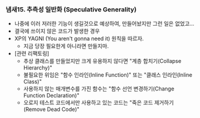 ### 냄새15. 추측성 일반화 (Speculative Generality)
- 나중에 이러 저러한 기능이 생길것으로 예상하여, 만들어놨지만 그런 일은 없었고...
- 결국에 쓰이지 않은 코드가 발생한 경우
- XP의 YAGNI (You aren't gonna need it) 원칙을 따르자.
  - 지금 당장 필요한게 아니라면 만들지마.
- [관련 리팩토링]
  - 추상 클래스를 만들었지만 크게 유용하지 않다면 "계층 합치기(Collapse Hierarchy)"
  - 불필요한 위임은 "함수 인라인(Inline Function)" 또는 "클래스 인라인(Inline Class)"
  - 사용하지 않는 매개변수를 가진 함수는 "함수 선언 변경하기(Change Function Declaration)"
  - 오로지 테스트 코드에서만 사용하고 있는 코드는 "죽은 코드 제거하기 (Remove Dead Code)"